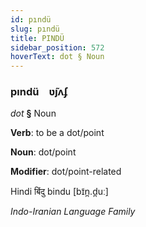 ```yaml
---
id: pındü
slug: pındü
title: PINDÜ
sidebar_position: 572
hoverText: dot § Noun
---
```


### pındü&emsp;<span kind="abugida">ʋ̃ȷʌʄ</span>

*dot* **§** Noun

**Verb**: to be a dot/point

**Noun**: dot/point

**Modifier**: dot/point-related

Hindi बिंदु bindu [bɪ̃n̪.d̪uː]

*Indo-Iranian Language Family*